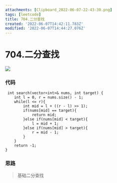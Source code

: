 ```yaml
---
attachments: [Clipboard_2022-06-07-22-43-30.png]
tags: [leetcode]
title: 704.二分查找
created: '2022-06-07T14:42:11.783Z'
modified: '2022-06-07T14:44:27.076Z'
---
```


# 704.二分查找

![](@attachment/Clipboard_2022-06-07-22-43-30.png)

### 代码

     int search(vector<int>& nums, int target) {
        int l = 0, r = nums.size() - 1;
        while(l <= r){
            int mid = l + ((r - l) >> 1);
            if(nums[mid] == target){
                return mid;
            }else if(nums[mid] < target){
                l = mid + 1;
            }else if(nums[mid] > target){
                r = mid - 1;
            }
        }
        return -1;
    }
  
### 思路
> 基础二分查找
